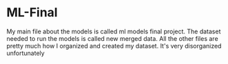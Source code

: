 # ML-Final
My main file about the models is called ml models final project. The dataset needed to run the models is called new merged data. All the other files are pretty much how I organized and created my dataset. 
It's very disorganized unfortunately
